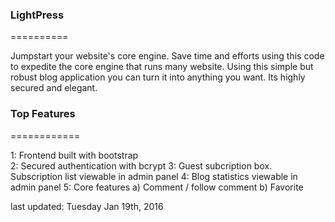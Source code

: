 <h3>LightPress</h3>
==========

Jumpstart your website's core engine. Save time and efforts using this code to expedite the core engine that runs many website. Using this simple but robust blog application you can turn it into anything you want. Its highly secured and elegant.

<h3>Top Features</h3>
============

1:  Frontend built with bootstrap <br>
2:  Secured authentication with bcrypt
3:  Guest subcription box. Subscription list viewable in admin panel
4:  Blog statistics viewable in admin panel
5:  Core features
    a)  Comment / follow comment
    b)  Favorite



last updated: Tuesday Jan 19th, 2016


